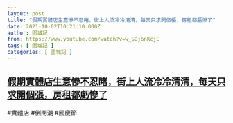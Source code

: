 ```yaml
---
layout: post
title: "假期實體店生意慘不忍睹，街上人流冷冷清清，每天只求開個張，房租都虧慘了"
date: 2021-10-02T10:21:10.000Z
author: 圍城記
from: https://www.youtube.com/watch?v=w_SDj6nKcjE
tags: [ 圍城記 ]
categories: [ 圍城記 ]
---
```

<!--1633170070000-->
[假期實體店生意慘不忍睹，街上人流冷冷清清，每天只求開個張，房租都虧慘了](https://www.youtube.com/watch?v=w_SDj6nKcjE)
------

<div>
#實體店 #倒閉潮 #國慶節
</div>

